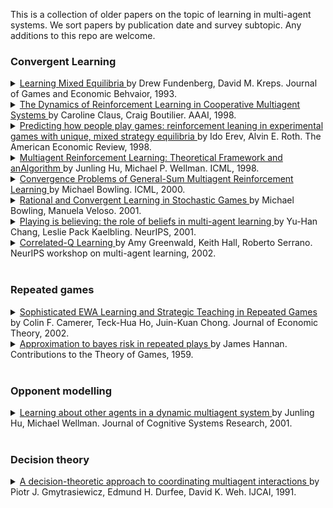 This is a collection of older papers on the topic of learning in multi-agent systems. We sort papers by publication date and survey subtopic. Any additions to this repo are welcome.

### Convergent Learning

<details> <summary> <a href="http://www.dklevine.com/archive/refs4415.pdf"> Learning Mixed Equilibria </a> by Drew Fundenberg, David M. Kreps. Journal of Games and Economic Behvaior, 1993.  </summary> We study learning processes for finite strategic-form games, in which players use the history of past play to forecast play in the current period. In a generalization of fictitious play, we assume only that players asymptotically choose best responses to the historical frequencies of opponents′ past play. This implies that if the stage-game strategies converge, the limit is a Nash equilibrium. In the basic model, plays seems unlikely to converge to a mixed-strategy equilibrium, but such convergence is natural when the stage game is perturbed in the manner of Harsanyi′s purification theorem.  <br> - </details>

<details> <summary> <a href="https://www.aaai.org/Papers/AAAI/1998/AAAI98-106.pdf"> The Dynamics of Reinforcement Learning in Cooperative Multiagent Systems </a> by Caroline Claus, Craig Boutilier. AAAI, 1998.  </summary> Reinforcement learning can provide a robust and natural means for agents to learn how to coordinate their action choices in multiagent systems. We examine some of the factors that can influence the dynamics of the learning process in such a setting. We first distinguish reinforcement learners that are unaware of (or ignore) the presence of other agents from those that explicitly attempt to learn the value of joint actions and the strategies of their counterparts. We study (a simple form of) Q-learning in cooperative multiagent systems under these two perspectives, focusing on the influence of that game structure and exploration strategies on convergence to (optimal and suboptimal) Nash equilibria. We then propose alternative optimistic exploration strategies that increase the likelihood of convergence to an optimal equilibrium.  <br> - </details>

<details> <summary> <a href="https://econweb.ucsd.edu/~jandreon/Econ264/papers/Erev%20Roth%20AER%201998.pdf"> Predicting how people play games: reinforcement leaning in experimental games with unique, mixed strategy equilibria </a> by Ido Erev, Alvin E. Roth. The American Economic Review, 1998. </summary> We examine learning in all experiments we could locate involving 100 periods or more of games with a unique equilibrium in mixed strategies, and in a new experiment. We study both the ex post ("best fit") descriptive power of learning models, and their ex ante predictive power, by simulating each experiment using parameters estimated from the other experiments. Even a one-parameter reinforcement learning model robustly outperforms the equilibrium predictions. Predictive power is improved by adding "forgetting" and "experimentation," or by allowing greater rationality as in probabilistic fictitious play. Implications for developing a low-rationality, cognitive game theory are discussed. <br> - </details>

<details> <summary> <a href="https://www.lirmm.fr/~jq/Cours/3cycle/module/HuWellman98icml.pdf"> Multiagent Reinforcement Learning: Theoretical Framework and anAlgorithm </a>by Junling Hu, Michael P. Wellman. ICML, 1998. <a href="link">  </a> </summary> In this paper, we adopt general-sum stochastic games as a framework for multiagent reinforcement learning. Our work extends previous work by Littman on zero-sum stochastic games to a broader framework. We design a multiagent Q-learning method under this framework, and prove that it converges to a Nash equilibrium under specified conditions. This algorithm is useful for finding the optimal strategy when there exists a unique Nash equilibrium in the game. When there exist multiple Nash equilibria in the game, this algorithm should be combined with other learning techniques to find optimal strategies. <br> - </details>

<details> <summary> <a href="https://webdocs.cs.ualberta.ca/~bowling/papers/00icml.pdf"> Convergence Problems of General-Sum Multiagent Reinforcement Learning </a>by Michael Bowling. ICML, 2000. </summary> Stochastic games are a generalization of MDPs to multiple agents, and can be used as a framework for investigating multiagent learning. Hu and Wellman (1998) recently proposed a multiagent Q-learning method for general-sum stochastic games. In addition to describing the algorithm, they provide a proof that the method will converge to a Nash equilibrium for the game under specified conditions. The convergence depends on a lemma stating that the iteration used by this method is a contraction mapping. Unfortunately the proof is incomplete. In this paper we present a counterexample and flaw to the lemma’s proof. We also introduce strengthened assumptions under which the lemma holds, and examine how this affects the classes of games to which the theoretical result can be applied  <br> - </details>

<details> <summary> <a href="https://www.cs.cmu.edu/~mmv/papers/01ijcai-mike.pdf"> Rational and Convergent Learning in Stochastic Games </a>by Michael Bowling, Manuela Veloso. 2001. </summary> This paper investigates the problem of policy learning in multiagent environments using the stochastic game framework, which we briefly overview. We introduce two properties as desirable for a learning agent when in the presence of other learning agents, namely rationality and convergence. We examine existing reinforcement learning algorithms according to these two properties and notice that they fail to simultaneously meet both criteria. We then contribute a new learning algorithm, WoLF policy hillclimbing, that is based on a simple principle: “learn quickly while losing, slowly while winning.” The algorithm is proven to be rational and we present empirical results for a number of stochastic games showing the algorithm converges.  <br> - </details>

<details> <summary> <a href="https://dspace.mit.edu/bitstream/handle/1721.1/3688/CS023.pdf?sequence=2&isAllowed=y"> Playing is believing: the role of beliefs in multi-agent learning </a> by Yu-Han Chang, Leslie Pack Kaelbling. NeurIPS, 2001. </summary> We propose a new classification for multi-agent learning algorithms, with each league of players characterized by both their possible strategies and possible beliefs. Using this classification, we review the optimality of existing algorithms and discuss some insights that can be gained. We propose an incremental improvement to the existing algorithms that seems to achieve average payoffs that are at least the Nash equilibrium payoffs in the long-run against fair opponents. <br> - </details>

<details> <summary> <a href="https://www.aaai.org/Papers/Symposia/Spring/2002/SS-02-02/SS02-02-012.pdf"> Correlated-Q Learning </a>by Amy Greenwald, Keith Hall, Roberto Serrano. NeurIPS workshop on multi-agent learning, 2002. <a href="link">  </a> </summary> Bowling named two desiderata for multiagent learning algorithms: rationality and convergence. This paper introduces correlated-Q learning, a natural generalization of Nash-Q and FF-Q that satisfies these criteria. Nash-Q satisfies rationality, but in general it does not converge. FF-Q satisfies convergence, but in general it is not rational. Correlated-Q satisfies rationality by construction. This papers demonstrates the empirical convergence of correlated-Q on a standard testbed of general-sum Markov games. <br> - </details>

<br/>

### Repeated games

<details> <summary> <a href="https://www.cs.cmu.edu/~mmv/papers/01ijcai-mike.pdf"> Sophisticated EWA Learning and Strategic Teaching in Repeated Games </a>by Colin F. Camerer, Teck-Hua Ho, Juin-Kuan Chong. Journal of Economic Theory, 2002. <a href="https://www.Summary.so/instadeep/Multiagent-Learning-Basics-Challenges-and-Prospect-21cb7b4294b84a4188cafd184a3deed8">   </a> </summary> Most learning models assume players are adaptive (i.e., they respond only to their own previous experience and ignore others' payo® information) and behavior is not sensitive to the way in which players are matched. Empirical evidence suggests otherwise. In this paper, we extend our adaptive experienceweighted attraction (EWA) learning model to capture sophisticated learning and strategic teaching in repeated games. The generalized model assumes there is a mixture of adaptive learners and sophisticated players. An adaptive learner adjusts his behavior the EWA way. A sophisticated player rationally best-responds to her forecasts of all other behaviors. A sophisticated player can be either myopic or farsighted. A farsighted player develops multiple-period rather than single-period forecasts of others' behaviors and chooses to `teach' the other players by choosing a strategy scenario that gives her the highest discounted net present value. We estimate the model using data from p-beauty contests and repeated trust games with incomplete information. The generalized model is better than the adaptive EWA model in describing and predicting behavior. Including teaching also allows an empirical learning-based approach to reputation formation which predicts better than a quantal-response extension of the standard typebased approach. <br> - </details>

<details> <summary> <a href="http://www-stat.wharton.upenn.edu/~steele/Resources/Projects/SequenceProject/Hannan.pdf"> Approximation to bayes risk in repeated plays </a>by James Hannan. Contributions to the Theory of Games, 1959. <a href="link">  </a> </summary> This paper is concerned with the development of a dynamic theoryof decision under uncertainty. The results obtained are directly applicableto the development of a dynamic theory of games in which at least one play­er is, at each stage, fully informed on the joint empirical distribution ofthe past choices of strategies of the rest. Since the decision problem canbe Imbedded in a sufficiently unspecified game theoretic model, the paperis written in the language and notation of the general two person game, in which, however, player  I’s motivation is completely unspecified. <br> - </details>

<br/>

### Opponent modelling

<details> <summary> <a href="http://strategicreasoning.org/wp-content/uploads/2010/03/csr01.pdf"> Learning about other agents in a dynamic multiagent system </a>by Junling Hu, Michael Wellman. Journal of Cognitive Systems Research, 2001. <a href="link">  </a> </summary> We analyze the problem of learning about other agents in a class of dynamic multiagent systems, where performance of the primary agent depends on behavior of the others. We consider an online version of the problem, where agents must learn models of the others in the course of continual interactions. Various levels of recursive models are implemented in a simulated double auction market. Our experiments show learning agents on average outperform non-learning agents who do not use information about others. Among learning agents, those with minimum recursion assumption generally perform better than the agents with more complicated, though often wrong assumptions. <br> - </details>

<br/>

### Decision theory

<details> <summary> <a href="https://www.ijcai.org/Proceedings/91-1/Papers/011.pdf"> A decision-theoretic approach to coordinating multiagent interactions </a>by Piotr J. Gmytrasiewicz, Edmund H. Durfee, David K. Weh. IJCAI, 1991. <a href="https://www.Summary.so/instadeep/Multiagent-Learning-Basics-Challenges-and-Prospect-21cb7b4294b84a4188cafd184a3deed8">  </a> </summary> We describe a decision-theoretic method that an autonomous agent can use to model multiagent situations and behave rationally based on its model. Our approach, which we call the Recursive Modeling Method, explicitly accounts for the recursive nature of multiagent reasoning. Our method lets an agent recursively model another agent's decisions based on probabilistic views of how that agent perceives the multiagent situation, which in turn are derived from hypothesizing how that other agent perceives the initial agent's possible decisions, and so on. Further, we show how the possibility of multiple interactions can affect the decisions of agents, allowing cooperative behavior to emerge as a rational choice of selfish agents that otherwise might behave uncooperatively <br> - </details>

<br/>

<!-- <details> <summary> <a href="link"> title </a>by authors. Conference, year. <a href="link">  </a> </summary> abstract <br> - </details> -->
